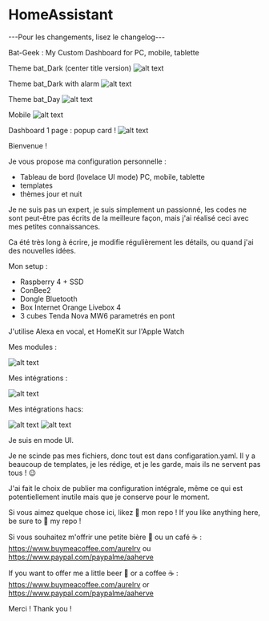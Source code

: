 # HomeAssistant

---Pour les changements, lisez le changelog---


Bat-Geek : My Custom Dashboard for PC, mobile, tablette 

Theme bat_Dark (center title version)
![alt text](https://github.com/herveaurel/HomeAssistant/blob/main/Captures/dashboard_dark.jpg)

Theme bat_Dark with alarm
![alt text](https://github.com/herveaurel/HomeAssistant/blob/main/Captures/dashboard_alarme.jpg)

Theme bat_Day
![alt text](https://github.com/herveaurel/HomeAssistant/blob/main/Captures/dashboard_light.jpg)

Mobile
![alt text](https://github.com/herveaurel/HomeAssistant/blob/main/Captures/dashboard_mobile.PNG)

Dashboard 1 page : popup card ! 
![alt text](https://github.com/herveaurel/HomeAssistant/blob/main/Captures/popup_1.jpg)


Bienvenue ! 

Je vous propose ma configuration personnelle :
- Tableau de bord (lovelace UI mode) PC, mobile, tablette
- templates
- thèmes jour et nuit

Je ne suis pas un expert, je suis simplement un passionné, les codes ne sont peut-être pas écrits de la meilleure façon, mais j'ai réalisé ceci avec mes petites connaissances.

Ca été très long à écrire, je modifie régulièrement les détails, ou quand j'ai des nouvelles idées. 

Mon setup :
- Raspberry 4 + SSD
- ConBee2
- Dongle Bluetooth 
- Box Internet Orange Livebox 4
- 3 cubes Tenda Nova MW6 parametrés en pont 

J'utilise Alexa en vocal, et HomeKit sur l'Apple Watch


Mes modules :

![alt text](https://github.com/herveaurel/HomeAssistant/blob/main/Captures/modules.jpg)

Mes intégrations :

![alt text](https://github.com/herveaurel/HomeAssistant/blob/main/Captures/integrations.jpg)

Mes intégrations  hacs:

![alt text](https://github.com/herveaurel/HomeAssistant/blob/main/Captures/integrations_hacs.jpg)
![alt text](https://github.com/herveaurel/HomeAssistant/blob/main/Captures/integrations_hacs2.jpg)


Je suis en mode UI.
 
Je ne scinde pas mes fichiers, donc tout est dans configaration.yaml. 
Il y a beaucoup de templates, je les rédige, et je les garde, mais ils ne servent pas tous ! 😉

J'ai fait le choix de publier ma configuration intégrale, même ce qui est potentiellement inutile mais que je conserve pour le moment. 

Si vous aimez quelque chose ici, likez 🌟 mon repo !
If you like anything here, be sure to 🌟 my repo !

Si vous souhaitez m'offrir une petite bière 🍺 ou un café ☕️ : https://www.buymeacoffee.com/aurelrv ou https://www.paypal.com/paypalme/aaherve

If you want to offer me a little beer 🍺 or a coffee ☕️ : https://www.buymeacoffee.com/aurelrv or https://www.paypal.com/paypalme/aaherve

Merci ! 
Thank you !